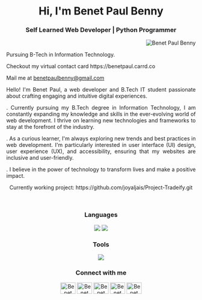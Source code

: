 
<!---
Benetpaulbenny/Benetpaulbenny is a ✨ special ✨ repository because its `README.md` (this file) appears on your GitHub profile.
You can click the Preview link to take a look at your changes.
--->

<h1 align="center">Hi, I'm Benet Paul Benny</h1>
<h3 align="center">Self Learned Web Developer | Python Programmer</h3>

<p align="right"> <img src="https://komarev.com/ghpvc/?username=Benetpaulbenny&color=0e75b6&style=flat" alt="Benet Paul Benny" /> </p>


<p align="left">Pursuing B-Tech in Information Technology.</p>

<p align="left">Checkout my virtual contact card https://benetpaul.carrd.co</p>

Mail me at benetpaulbenny@gmail.com
<p align="justify">       Hello! I'm Benet Paul, a web developer and B.Tech IT student passionate about crafting engaging and intuitive digital experiences.</p>

<p align="justify">.      Currently pursuing my B.Tech degree in Information Technology, I am constantly expanding my knowledge and skills in the ever-evolving world of web development. I thrive on learning new technologies and frameworks to stay at the forefront of the industry.</p>

<p align="justify">.      As a curious learner, I'm always exploring new trends and best practices in web development. I'm particularly interested in user interface (UI) design, user experience (UX), and accessibility, ensuring that my websites are inclusive and user-friendly.</p>

<p align="justify">.      I believe in the power of technology to transform lives and make a positive impact.</p>
<p align="center">Currently working project: https://github.com/joyaljais/Project-Tradeify.git</p>
<br>

<h3 align="center">Languages</h3>
<p align="center">
  <img src="https://skills.thijs.gg/icons?i=c,cpp,css,html,java,js,mysql,py&theme=dark"/>
  <img src="https://skillicons.dev/icons?i=django,bootstrap,flask" />
  </a>
<h3 align="center">Tools</h3>
<p align="center">
  <a href="https://skillicons.dev">
    <img src="https://skillicons.dev/icons?i=androidstudio,codepen,discord,figma,git,github,gitlab,linux,stackoverflow,vscode,wordpress" />
  </a>
</p>
<h3 align="center">Connect with me</h3>
<p align="center">
<a href="https://twitter.com/_de_benet_" target="blank"><img align="center" src="https://raw.githubusercontent.com/rahuldkjain/github-profile-readme-generator/master/src/images/icons/Social/twitter.svg" alt="Benet Paul Benny" height="30" width="40" /></a>
<a href="https://www.linkedin.com/in/benet-paul-benny-538088223" target="blank"><img align="center" src="https://raw.githubusercontent.com/rahuldkjain/github-profile-readme-generator/master/src/images/icons/Social/linked-in-alt.svg" alt="Benet Paul Benny"height="30" width="40" /></a>
<a href="https://fb.com/7560994509" target="blank"><img align="center" src="https://raw.githubusercontent.com/rahuldkjain/github-profile-readme-generator/master/src/images/icons/Social/facebook.svg" alt="Benet Paul Benny" height="30" width="40" /></a>
<a href="https://instagram.com/_de_benet_" target="blank"><img align="center" src="https://raw.githubusercontent.com/rahuldkjain/github-profile-readme-generator/master/src/images/icons/Social/instagram.svg" alt="Benet Paul Benny" height="30" width="40" /></a>
<a href="https://discordapp.com/users/737987111281623131" target="blank"><img align="center" src="https://raw.githubusercontent.com/rahuldkjain/github-profile-readme-generator/master/src/images/icons/Social/discord.svg" alt="Benet Paul Benny" height="30" width="40" /></a>

</p>
